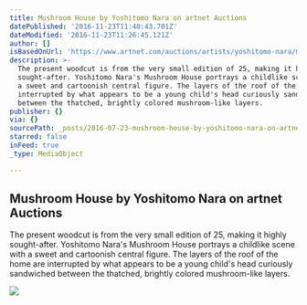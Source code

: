 ```yaml
---
title: Mushroom House by Yoshitomo Nara on artnet Auctions
datePublished: '2016-11-23T11:40:43.701Z'
dateModified: '2016-11-23T11:26:45.121Z'
author: []
isBasedOnUrl: 'https://www.artnet.com/auctions/artists/yoshitomo-nara/mushroom-house-2'
description: >-
  The present woodcut is from the very small edition of 25, making it highly
  sought-after. Yoshitomo Nara's Mushroom House portrays a childlike scene with
  a sweet and cartoonish central figure. The layers of the roof of the home are
  interrupted by what appears to be a young child's head curiously sandwiched
  between the thatched, brightly colored mushroom-like layers.
publisher: {}
via: {}
sourcePath: _posts/2016-07-23-mushroom-house-by-yoshitomo-nara-on-artnet-auctions.md
starred: false
inFeed: true
_type: MediaObject

---
```

<article style=""><h1>Mushroom House by Yoshitomo Nara on artnet Auctions</h1><p>The present woodcut is from the very small edition of 25, making it highly sought-after. Yoshitomo Nara's Mushroom House portrays a childlike scene with a sweet and cartoonish central figure. The layers of the roof of the home are interrupted by what appears to be a young child's head curiously sandwiched between the thatched, brightly colored mushroom-like layers.</p><img src="https://images.artnet.com/aoa_lot_images/117559/yoshitomo-nara-mushroom-house-prints-and-multiples-zoom_550_790.jpg" /></article>